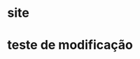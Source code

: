 # site
# teste de modificação
<!DOCTYPE html>
<html>
  <head>
    <meta charset="UTF-8">
    <title> Meu Site </title>
  </head>
  <body>
  </body>
</html>
